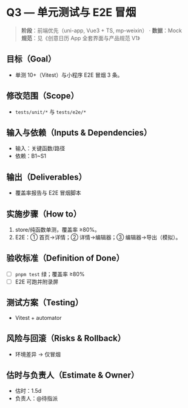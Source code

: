 # Q3 — 单元测试与 E2E 冒烟

> **阶段**：前端优先（uni-app, Vue3 + TS, mp-weixin） · **数据**：Mock  
> **规范**：见《创意日历 App 全套界面与产品规范 V1》

## 目标（Goal）
- 单测 10+（Vitest）与小程序 E2E 冒烟 3 条。

## 修改范围（Scope）
- `tests/unit/*` 与 `tests/e2e/*`

## 输入与依赖（Inputs & Dependencies）
- 输入：关键函数/路径
- 依赖：B1~S1

## 输出（Deliverables）
- 覆盖率报告与 E2E 冒烟脚本

## 实施步骤（How to）
1. store/纯函数单测，覆盖率 ≥80%。
2. E2E：① 首页→详情；② 详情→编辑器；③ 编辑器→导出（模拟）。

## 验收标准（Definition of Done）
- [ ] `pnpm test` 绿；覆盖率 ≥80%
- [ ] E2E 可跑并附录屏

## 测试方案（Testing）
- Vitest + automator

## 风险与回滚（Risks & Rollback）
- 环境差异 → 仅冒烟

## 估时与负责人（Estimate & Owner）
- 估时：1.5d
- 负责人：@待指派
